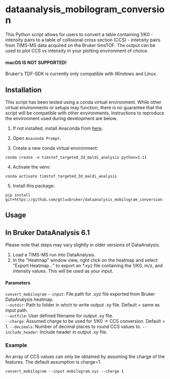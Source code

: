# dataanalysis_mobilogram_conversion

This Python script allows for users to convert a table containing 1/K0 - intensity pairs to a table of collisional cross 
section (CCS) - intensity pairs from TIMS-MS data acquired on the Bruker timsTOF. The output can be used to plot CCS vs 
intensity in your plotting environment of choice.

#### macOS IS NOT SUPPORTED!

Bruker's TDF-SDK is currently only compatible with Windows and Linux.

## Installation

This script has been tested using a conda virtual environment. While other virtual environments or setups may function, 
there is no guarantee that the script will be compatible with other environments. Instructions to reproduce the 
environment used during development are below.

1. If not installed, install Anaconda from [here](https://www.anaconda.com/download).

2. Open `Anaconda Prompt`.

3. Create a new conda virtual environment:
```
conda create -n timstof_targeted_3d_maldi_analysis python=3.11
```

4. Activate the venv:
```
conda activate timstof_targeted_3d_maldi_analysis
```

5. Install this package:
```
pip install git+https://github.com/gtluubruker/dataanalysis_mobilogram_conversion
```

## Usage

## In Bruker DataAnalysis 6.1

Please note that steps may vary slightly in older versions of DataAnalysis.

1. Load a TIMS-MS run into DataAnalysis.
2. In the "Heatmap" window view, right click on the heatmap and select "Export Heatmap..." to export an *.xyz file 
containing the 1/K0, m/z, and intensity values. This will be used as your input.

#### Parameters

`convert_mobilogram`
`--input`: File path for .xyz file exported from Bruker DataAnalysis heatmap.<br>
`--outdir`: Path to folder in whch to write output .xy file. Default = same as input path.<br>
`--outfile`: User defined filename for output .xy file.<br>
`--charge`: Assumed charge to be used for 1/K0 -> CCS conversion. Default = 1.
`--decimals`: Number of decimal places to round CCS values to.
`--include_header`: Include header in output .xy file.

### Example

An array of CCS values can only be obtained by assuming the charge of the features. The default assumption is charge=1.

```
convert_mobilogram --input mobilogram.xyz --charge 1
```
